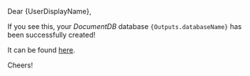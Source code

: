 Dear {UserDisplayName},

If you see this, your *DocumentDB* database ```{Outputs.databaseName}``` has been successfully created!

It can be found [here](https://ms.portal.azure.com/#resource/subscriptions/{SubscriptionId}/resourceGroups/{ResourceGroupName}/providers/Microsoft.DocumentDb/databaseAccounts/{Outputs.documentDbAccountName}/browseCollection).

Cheers!